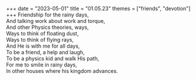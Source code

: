 +++
date = "2023-05-01"
title = "01.05.23"
themes = ["friends", "devotion"]
+++
Friendship for the rainy days,  
And talking work about work and torque,  
And other Physics theories, ways,  
Ways to think of floating dust,  
Ways to think of flying rays,  
And He is with me for all days,  
To be a friend, a help and laugh,  
To be a physics kid and walk His path,  
For me to smile in rainy days,  
In other houses where his kingdom advances.
